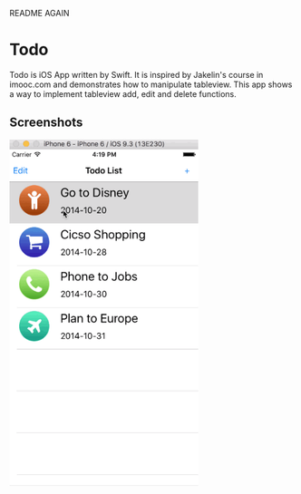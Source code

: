 README AGAIN

Todo
==========
Todo is iOS App written by Swift. It is inspired by Jakelin's course in imooc.com and demonstrates how to manipulate tableview. This app shows a way to implement tableview add, edit and delete functions.

## Screenshots
![Todo](./Todo.gif)

